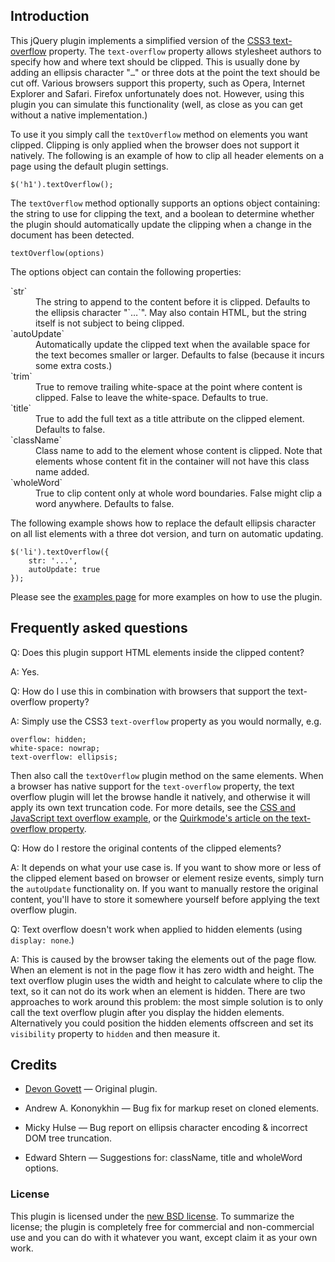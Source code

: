 ## Introduction

This jQuery plugin implements a simplified version of the
[CSS3 text-overflow](https://developer.mozilla.org/en/CSS/text-overflow)
property. The `text-overflow` property allows stylesheet authors to
specify how and where text should be clipped. This is usually done
by adding an ellipsis character "`…`" or three dots at the point
the text should be cut off. Various browsers support this property,
such as Opera, Internet Explorer and Safari. Firefox unfortunately
does not. However, using this plugin you can simulate this
functionality (well, as close as you can get without a native
implementation.)

To use it you simply call the `textOverflow` method on elements you
want clipped. Clipping is only applied when the browser does not
support it natively. The following is an example of how to clip all
header elements on a page using the default plugin settings.

    $('h1').textOverflow();

The `textOverflow` method optionally supports an options object containing: the
string to use for clipping the text, and a boolean to determine
whether the plugin should automatically update the clipping when a
change in the document has been detected.

    textOverflow(options)

The options object can contain the following properties:
<dl>
	<dt>`str`</dt>
	<dd>The string to append to the content before it is clipped. Defaults to the ellipsis character "`…`". May also contain HTML, but the string itself is not subject to being clipped.</dd>
	<dt>`autoUpdate`</dt>
	<dd>Automatically update the clipped text when the available space for the text becomes smaller or larger. Defaults to false (because it incurs some extra costs.)</dd>
	<dt>`trim`</dt>
	<dd>True to remove trailing white-space at the point where content is clipped. False to leave the white-space. Defaults to true.</dd>
	<dt>`title`</dt>
	<dd>True to add the full text as a title attribute on the clipped element. Defaults to false.</dd>
	<dt>`className`</dt>
	<dd>Class name to add to the element whose content is clipped. Note that elements whose content fit in the container will not have this class name added.</dd>
	<dt>`wholeWord`</dt>
	<dd>True to clip content only at whole word boundaries. False might clip a word anywhere. Defaults to false.</dd>
</dl>

The following example shows how to replace the default ellipsis
character on all list elements with a three dot version, and turn
on automatic updating.

    $('li').textOverflow({
        str: '...',
        autoUpdate: true
    });

Please see the [examples page](text-overflow/examples/examples.html) for more examples on
how to use the plugin.

## Frequently asked questions

Q: Does this plugin support HTML elements inside the clipped content?

A: Yes.

Q: How do I use this in combination with browsers that support the
text-overflow property?

A: Simply use the CSS3 `text-overflow` property as you would normally,
e.g.

    overflow: hidden;
    white-space: nowrap;
    text-overflow: ellipsis;

Then also call the `textOverflow` plugin method on the same
elements. When a browser has native support for the `text-overflow`
property, the text overflow plugin will let the browse handle it
natively, and otherwise it will apply its own text truncation code.
For more details, see the
[CSS and JavaScript text overflow example](text-overflow/examples/css-or-js.html), or the
[Quirkmode's article on the text-overflow property](http://www.quirksmode.org/css/textoverflow.html).

Q: How do I restore the original contents of the clipped elements?

A: It depends on what your use case is. If you want to show more or
less of the clipped element based on browser or element resize
events, simply turn the `autoUpdate` functionality on. If you want
to manually restore the original content, you'll have to store it
somewhere yourself before applying the text overflow plugin.

Q: Text overflow doesn't work when applied to hidden elements (using
`display: none`.)

A: This is caused by the browser taking the elements out of the page
flow. When an element is not in the page flow it has zero width and
height. The text overflow plugin uses the width and height to
calculate where to clip the text, so it can not do its work when an
element is hidden. There are two approaches to work around this
problem: the most simple solution is to only call the text overflow
plugin after you display the hidden elements. Alternatively you
could position the hidden elements offscreen and set its
`visibility` property to `hidden` and then measure it.

## Credits

-  
    [Devon Govett](http://devongovett.wordpress.com/2009/04/06/text-overflow-ellipsis-for-firefox-via-jquery/)
    ― Original plugin.

-  
    Andrew A. Kononykhin ― Bug fix for markup reset on cloned
    elements.

-  
    Micky Hulse ― Bug report on ellipsis character encoding & incorrect
    DOM tree truncation.

-  
    Edward Shtern ― Suggestions for: className, title and wholeWord options.


### License

This plugin is licensed under the
[new BSD license](http://www.bramstein.com/licenses/BSD.txt). To summarize the license; the
plugin is completely free for commercial and non-commercial use and
you can do with it whatever you want, except claim it as your own
work.


